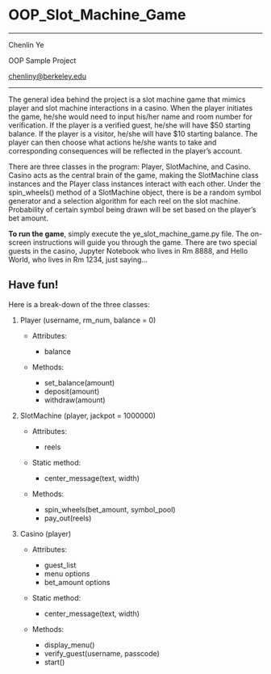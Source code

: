 # OOP_Slot_Machine_Game

***
Chenlin Ye

OOP Sample Project

chenliny@berkeley.edu
***

The general idea behind the project is a slot machine game that mimics player and slot machine interactions in a casino. When the player initiates the game, he/she would need to input his/her name and room number for verification. If the player is a verified guest, he/she will have $50 starting balance. If the player is a visitor, he/she will have $10 starting balance. The player can then choose what actions he/she wants to take and corresponding consequences will be reflected in the player’s account. 

There are three classes in the program: Player, SlotMachine, and Casino. Casino acts as the central brain of the game, making the SlotMachine class instances and the Player class instances interact with each other. Under the spin_wheels() method of a SlotMachine object, there is be a random symbol generator and a selection algorithm for each reel on the slot machine. Probability of certain symbol being drawn will be set based on the player’s bet amount.

**To run the game**, simply execute the ye_slot_machine_game.py file. The on-screen instructions will guide you through the game. There are two special guests in the casino, Jupyter Notebook who lives in Rm 8888, and Hello World, who lives in Rm 1234, just saying...

Have fun!
---------

Here is a break-down of the three classes:

1. Player (username, rm_num, balance = 0)
   - Attributes:
     - balance
    
   - Methods:
     -	set_balance(amount)
     -	deposit(amount)
     -	withdraw(amount)



2. SlotMachine (player, jackpot = 1000000)
   - Attributes:
     -	reels
    
   - Static method:
     -	center_message(text, width)
    
   - Methods:
     -	spin_wheels(bet_amount, symbol_pool)
     -	pay_out(reels)
    
    
3. Casino (player)
   - Attributes: 
     -	guest_list
     -	menu options
     -	bet_amount options
 
   - Static method:
     -	center_message(text, width)

   - Methods:
     -	display_menu()
     -	verify_guest(username, passcode)
     -	start()
